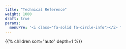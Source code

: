 ```yaml
---
title: "Technical Reference"
weight: 1000
draft: true
params:
  menuPre: '<i class="fa-solid fa-circle-info"></i> '
---
```


{{% children sort="auto" depth=1 %}}